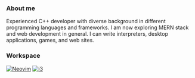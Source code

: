 ### About me
Experienced C++ developer with diverse background in different programming languages and frameworks. I am now exploring MERN stack and web development in general. I can write interpreters, desktop applications, games, and web sites.

### Workspace
[![Neovim](https://img.shields.io/badge/Neovim-57A143?logo=neovim&logoColor=fff)](#)
[![i3](https://github.com/i3/i3/blob/next/docs/logo-30.png)](https://github.com/i3/i3)
